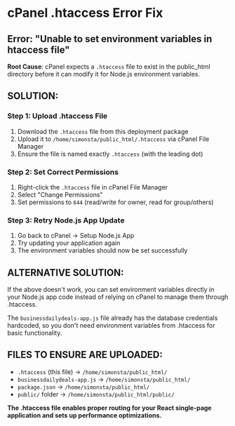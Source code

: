 # cPanel .htaccess Error Fix

## Error: "Unable to set environment variables in htaccess file"

**Root Cause**: cPanel expects a `.htaccess` file to exist in the public_html directory before it can modify it for Node.js environment variables.

## SOLUTION:

### Step 1: Upload .htaccess File
1. Download the `.htaccess` file from this deployment package
2. Upload it to `/home/simonsta/public_html/.htaccess` via cPanel File Manager
3. Ensure the file is named exactly `.htaccess` (with the leading dot)

### Step 2: Set Correct Permissions
1. Right-click the `.htaccess` file in cPanel File Manager
2. Select "Change Permissions"
3. Set permissions to `644` (read/write for owner, read for group/others)

### Step 3: Retry Node.js App Update
1. Go back to cPanel → Setup Node.js App
2. Try updating your application again
3. The environment variables should now be set successfully

## ALTERNATIVE SOLUTION:

If the above doesn't work, you can set environment variables directly in your Node.js app code instead of relying on cPanel to manage them through .htaccess.

The `businessdailydeals-app.js` file already has the database credentials hardcoded, so you don't need environment variables from .htaccess for basic functionality.

## FILES TO ENSURE ARE UPLOADED:
- `.htaccess` (this file) → `/home/simonsta/public_html/`
- `businessdailydeals-app.js` → `/home/simonsta/public_html/`
- `package.json` → `/home/simonsta/public_html/`
- `public/` folder → `/home/simonsta/public_html/public/`

**The .htaccess file enables proper routing for your React single-page application and sets up performance optimizations.**